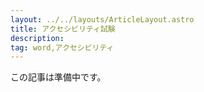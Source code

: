 ```yaml
---
layout: ../../layouts/ArticleLayout.astro
title: アクセシビリティ試験
description:
tag: word,アクセシビリティ
---
```


この記事は準備中です。